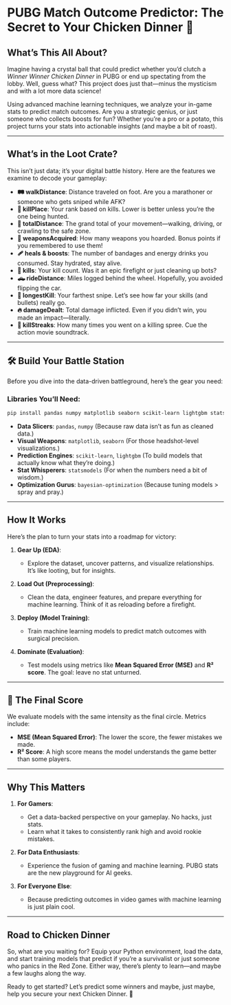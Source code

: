 #  PUBG Match Outcome Predictor: The Secret to Your Chicken Dinner 🐔

##  What’s This All About?
Imagine having a crystal ball that could predict whether you’d clutch a *Winner Winner Chicken Dinner* in PUBG or end up spectating from the lobby. Well, guess what? This project does just that—minus the mysticism and with a lot more data science!

Using advanced machine learning techniques, we analyze your in-game stats to predict match outcomes. Are you a strategic genius, or just someone who collects boosts for fun? Whether you’re a pro or a potato, this project turns your stats into actionable insights (and maybe a bit of roast).

---

##  What’s in the Loot Crate?
This isn’t just data; it’s your digital battle history. Here are the features we examine to decode your gameplay:

- **🛤 walkDistance**: Distance traveled on foot. Are you a marathoner or someone who gets sniped while AFK?
- **🎯 killPlace**: Your rank based on kills. Lower is better unless you’re the one being hunted.
- **🚀 totalDistance**: The grand total of your movement—walking, driving, or crawling to the safe zone.
- **🔫 weaponsAcquired**: How many weapons you hoarded. Bonus points if you remembered to use them!
- **🩹 heals & boosts**: The number of bandages and energy drinks you consumed. Stay hydrated, stay alive.
- **👊 kills**: Your kill count. Was it an epic firefight or just cleaning up bots?
- **🛻 rideDistance**: Miles logged behind the wheel. Hopefully, you avoided flipping the car.
- **📏 longestKill**: Your farthest snipe. Let’s see how far your skills (and bullets) really go.
- **🔥 damageDealt**: Total damage inflicted. Even if you didn’t win, you made an impact—literally.
- **🏃 killStreaks**: How many times you went on a killing spree. Cue the action movie soundtrack.

---

## 🛠 Build Your Battle Station
Before you dive into the data-driven battleground, here’s the gear you need:

### Libraries You’ll Need:
```bash
pip install pandas numpy matplotlib seaborn scikit-learn lightgbm statsmodels bayesian-optimization
```

- **Data Slicers**: `pandas`, `numpy` (Because raw data isn’t as fun as cleaned data.)
- **Visual Weapons**: `matplotlib`, `seaborn` (For those headshot-level visualizations.)
- **Prediction Engines**: `scikit-learn`, `lightgbm` (To build models that actually know what they’re doing.)
- **Stat Whisperers**: `statsmodels` (For when the numbers need a bit of wisdom.)
- **Optimization Gurus**: `bayesian-optimization` (Because tuning models > spray and pray.)

---

##  How It Works
Here’s the plan to turn your stats into a roadmap for victory:

1. **Gear Up (EDA)**:
   - Explore the dataset, uncover patterns, and visualize relationships. It’s like looting, but for insights.
   
2. **Load Out (Preprocessing)**:
   - Clean the data, engineer features, and prepare everything for machine learning. Think of it as reloading before a firefight.
   
3. **Deploy (Model Training)**:
   - Train machine learning models to predict match outcomes with surgical precision.
   
4. **Dominate (Evaluation)**:
   - Test models using metrics like **Mean Squared Error (MSE)** and **R² score**. The goal: leave no stat unturned.

---

## 🎯 The Final Score
We evaluate models with the same intensity as the final circle. Metrics include:
- **MSE (Mean Squared Error)**: The lower the score, the fewer mistakes we made.
- **R² Score**: A high score means the model understands the game better than some players.

---

##  Why This Matters
1. **For Gamers**:
   - Get a data-backed perspective on your gameplay. No hacks, just stats.
   - Learn what it takes to consistently rank high and avoid rookie mistakes.
   
2. **For Data Enthusiasts**:
   - Experience the fusion of gaming and machine learning. PUBG stats are the new playground for AI geeks.

3. **For Everyone Else**:
   - Because predicting outcomes in video games with machine learning is just plain cool.

---

##  Road to Chicken Dinner
So, what are you waiting for? Equip your Python environment, load the data, and start training models that predict if you’re a survivalist or just someone who panics in the Red Zone. Either way, there’s plenty to learn—and maybe a few laughs along the way.

Ready to get started? Let’s predict some winners and maybe, just maybe, help you secure your next Chicken Dinner. 🐔
